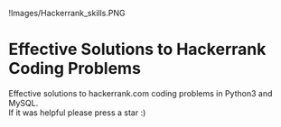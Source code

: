 !Images/Hackerrank_skills.PNG
# Effective Solutions to Hackerrank Coding Problems
Effective solutions  to hackerrank.com coding problems in Python3 and MySQL.  
If it was helpful please press a star :)
